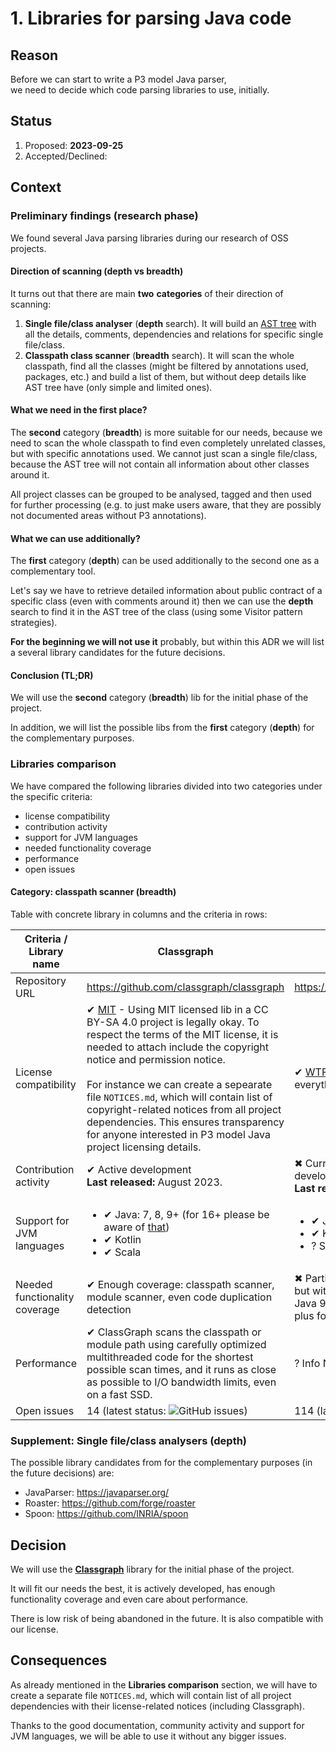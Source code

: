 # 1. Libraries for parsing Java code

## Reason

Before we can start to write a P3 model Java parser,\
we need to decide which code parsing libraries to use, initially.

## Status

1. Proposed: **2023-09-25**
2. Accepted/Declined: **<Fill-After-Review>**

## Context

### Preliminary findings (research phase)

We found several Java parsing libraries during our research of OSS projects.

#### Direction of scanning (depth vs breadth)

It turns out that there are main **two** **categories** of their direction of scanning:

1. **Single file/class analyser** (**depth** search). It will build an
   [AST tree](https://en.wikipedia.org/wiki/Abstract_syntax_tree)
   with all the details, comments, dependencies and relations for specific single file/class.
2. **Classpath class scanner** (**breadth** search). It will scan the whole classpath,
   find all the classes (might be filtered by annotations used, packages, etc.) and build a list of them,
   but without deep details like AST tree have (only simple and limited ones).

#### What we need in the first place?

The **second** category (**breadth**) is more suitable for our needs, because we need to scan the whole classpath
to find even completely unrelated classes, but with specific annotations used. We cannot just scan a single file/class,
because the AST tree will not contain all information about other classes around it.

All project classes can be grouped to be analysed, tagged and then used for further processing
(e.g. to just make users aware, that they are possibly not documented areas without P3 annotations).

#### What we can use additionally?

The **first** category (**depth**) can be used additionally to the second one as a complementary tool.

Let's say we have to retrieve detailed information about public contract of a specific class (even with comments around
it)
then we can use the **depth** search to find it in the AST tree of the class (using some Visitor pattern strategies).

**For the beginning we will not use it** probably, but within this ADR we will list a several library candidates for the
future decisions.

#### Conclusion (TL;DR)

We will use the **second** category (**breadth**) lib for the initial phase of the project.

In addition, we will list the possible libs from the **first** category (**depth**) for the complementary purposes.

### Libraries comparison

We have compared the following libraries divided into two categories under the specific criteria:

- license compatibility
- contribution activity
- support for JVM languages
- needed functionality coverage
- performance
- open issues

#### Category: classpath scanner (breadth)

Table with concrete library in columns and the criteria in rows:

| Criteria / Library name       | Classgraph                                                                                                                                                                                                                                                                                                                                                                                                                                                                                                                              | Reflections                                                                                                                                                                  
|-------------------------------|-----------------------------------------------------------------------------------------------------------------------------------------------------------------------------------------------------------------------------------------------------------------------------------------------------------------------------------------------------------------------------------------------------------------------------------------------------------------------------------------------------------------------------------------|------------------------------------------------------------------------------------------------------------------------------------------------------------------------------|
| Repository URL                | https://github.com/classgraph/classgraph                                                                                                                                                                                                                                                                                                                                                                                                                                                                                                | https://github.com/ronmamo/reflections                                                                                                                                       |
| License compatibility         | &#10004; [MIT](https://github.com/classgraph/classgraph/blob/latest/LICENSE-ClassGraph.txt) - Using MIT licensed lib in a CC BY-SA 4.0 project is legally okay. To respect the terms of the MIT license, it is needed to attach include the copyright notice and permission notice.<br/><br/> For instance we can create a sepearate file `NOTICES.md`, which will contain list of copyright-related notices from all project dependencies. This ensures transparency for anyone interested in P3 model Java project licensing details. | &#10004; [WTFPL](https://github.com/ronmamo/reflections/blob/master/COPYING.txt) - No restrictions at all, everything is allowed.                                            |
| Contribution activity         | &#10004; Active development <br/> **Last released:** August 2023.                                                                                                                                                                                                                                                                                                                                                                                                                                                                       | &#10006; Currently **NOT** under active development or maintenance.<br/> **Last released:** October 2021.                                                                    |
| Support for JVM languages     | <ul><li>&#10004; Java: 7, 8, 9+ (for 16+ please be aware of [that](https://github.com/classgraph/classgraph/wiki#running-on-jdk-16))</li><li>&#10004; Kotlin</li><li>&#10004; Scala</li></ul>                                                                                                                                                                                                                                                                                                                                           | <ul><li>&#10004; Java: 8+</li><li>&#10004; Kotlin (some [issues](https://github.com/ronmamo/reflections/issues/270) occurs)</li><li>&#63; Scala: No info available</li></ul> |
| Needed functionality coverage | &#10004; Enough coverage: classpath scanner, module scanner, even code duplication detection                                                                                                                                                                                                                                                                                                                                                                                                                                            | &#10006; Partial coverage: classpath scanner, but without modules (introduced in Java 9), basic API (which might be a plus for the beginners)                                |
| Performance                   | &#10004; ClassGraph scans the classpath or module path using carefully optimized multithreaded code for the shortest possible scan times, and it runs as close as possible to I/O bandwidth limits, even on a fast SSD.                                                                                                                                                                                                                                                                                                                 | &#63; Info N/A                                                                                                                                                               |
| Open issues                   | 14 (latest status: ![GitHub issues](https://img.shields.io/github/issues/classgraph/classgraph.svg))                                                                                                                                                                                                                                                                                                                                                                                                                                    | 114 (latest status: ![GitHub issues](https://img.shields.io/github/issues/ronmamo/reflections.svg))                                                                          |

### Supplement: Single file/class analysers (depth)

The possible library candidates from for the complementary purposes (in the future decisions) are:

- JavaParser: https://javaparser.org/
- Roaster: https://github.com/forge/roaster
- Spoon: https://github.com/INRIA/spoon

## Decision

We will use the **[Classgraph](https://github.com/classgraph/classgraph)** library for the initial phase of the project.

It will fit our needs the best, it is actively developed, has enough functionality coverage and even care about
performance.

There is low risk of being abandoned in the future. It is also compatible with our license.

## Consequences

As already mentioned in the **Libraries comparison** section, we will have to create a separate file `NOTICES.md`,
which will contain list of all project dependencies with their license-related notices (including Classgraph).

Thanks to the good documentation, community activity and support for JVM languages, we will be able to use it without
any bigger issues.
